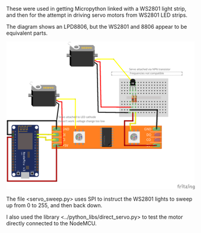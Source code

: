 These were used in getting Micropython linked with a WS2801 light strip, and then for the attempt in driving servo motors from WS2801 LED strips.

The diagram shows an LPD8806, but the WS2801 and 8806 appear to be equivalent parts.

![Led Strip Servo Motor Attempt](led-strip-servo-motor-attempt_bb.png)

The file <servo_sweep.py> uses SPI to instruct the WS2801 lights to sweep up from 0 to 255, and then back down.

I also used the library <../python_libs/direct_servo.py> to test the motor directly connected to the NodeMCU.
